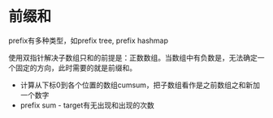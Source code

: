 # 前缀和

prefix有多种类型，如prefix tree, prefix hashmap

使用双指针解决子数组只和的前提是：正数数组。当数组中有负数是，无法确定一个固定的方向，此时需要的就是前缀和。

- 计算从下标0到各个位置的数组cumsum，把子数组看作是之前数组之和新加一个数字
- prefix sum - target有无出现和出现的次数

